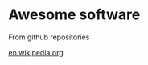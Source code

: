 # Awesome software

From github repositories

[en.wikipedia.org](https://en.wikipedia.org/wiki/Software_development_process)
